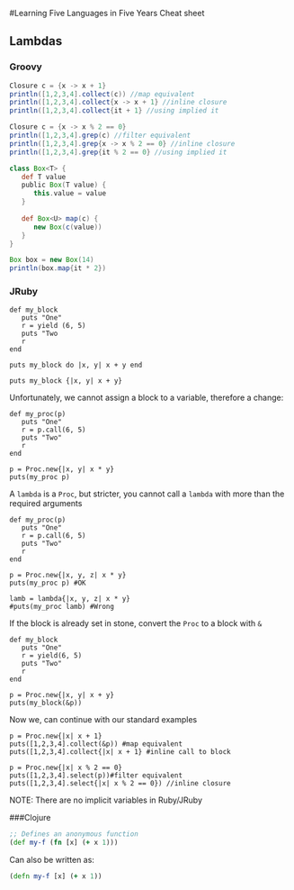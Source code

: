#Learning Five Languages in Five Years Cheat sheet

## Lambdas

### Groovy
```groovy
Closure c = {x -> x + 1}
println([1,2,3,4].collect(c)) //map equivalent
println([1,2,3,4].collect{x -> x + 1} //inline closure
println([1,2,3,4].collect{it + 1} //using implied it

Closure c = {x -> x % 2 == 0}
println([1,2,3,4].grep(c) //filter equivalent
println([1,2,3,4].grep{x -> x % 2 == 0} //inline closure
println([1,2,3,4].grep{it % 2 == 0} //using implied it

class Box<T> {
   def T value
   public Box(T value) {
      this.value = value
   }
 
   def Box<U> map(c) {
      new Box(c(value))
   }
}

Box box = new Box(14)
println(box.map{it * 2})
```


### JRuby

```jruby
def my_block
   puts "One"
   r = yield (6, 5)
   puts "Two
   r
end

puts my_block do |x, y| x + y end

puts my_block {|x, y| x + y}
```

Unfortunately, we cannot assign a block to a variable, therefore a change:

```jruby
def my_proc(p)
   puts "One"
   r = p.call(6, 5)
   puts "Two"
   r
end

p = Proc.new{|x, y| x * y}
puts(my_proc p)
```

A `lambda` is a `Proc`, but stricter, you cannot call a `lambda` with more than the required arguments

```jruby
def my_proc(p)
   puts "One"
   r = p.call(6, 5)
   puts "Two"
   r
end

p = Proc.new{|x, y, z| x * y}
puts(my_proc p) #OK

lamb = lambda{|x, y, z| x * y}
#puts(my_proc lamb) #Wrong
```

If the block is already set in stone, convert the `Proc` to a block with `&`
```jruby
def my_block
   puts "One"
   r = yield(6, 5)
   puts "Two"
   r
end

p = Proc.new{|x, y| x + y}
puts(my_block(&p))
```

Now we, can continue with our standard examples
```jruby
p = Proc.new{|x| x + 1}
puts([1,2,3,4].collect(&p)) #map equivalent
puts([1,2,3,4].collect{|x| x + 1} #inline call to block

p = Proc.new{|x| x % 2 == 0}
puts([1,2,3,4].select(p))#filter equivalent
puts([1,2,3,4].select{|x| x % 2 == 0}) //inline closure
```

NOTE: There are no implicit variables in Ruby/JRuby


###Clojure
```clojure
;; Defines an anonymous function
(def my-f (fn [x] (+ x 1)))
```
Can also be written as:
```clojure
(defn my-f [x] (+ x 1))
```
